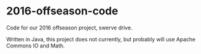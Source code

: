 # 2016-offseason-code

Code for our 2016 offseason project, swerve drive.

Written in Java, this project does not currently, but probably will use Apache Commons IO and Math.
